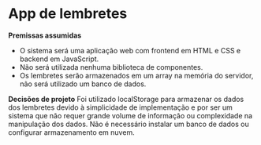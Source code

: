 # App de lembretes

**Premissas assumidas**
- O sistema será uma aplicação web com frontend em HTML e CSS e backend em JavaScript.
- Não será utilizada nenhuma biblioteca de componentes.
- Os lembretes serão armazenados em um array na memória do servidor, não será utilizado um banco de dados.

**Decisões de projeto**
Foi utilizado localStorage para armazenar os dados dos lembretes devido à simplicidade de implementação e por ser um sistema que não requer grande volume de informação ou complexidade na manipulação dos dados. Não é necessário instalar um banco de dados ou configurar armazenamento em nuvem.
